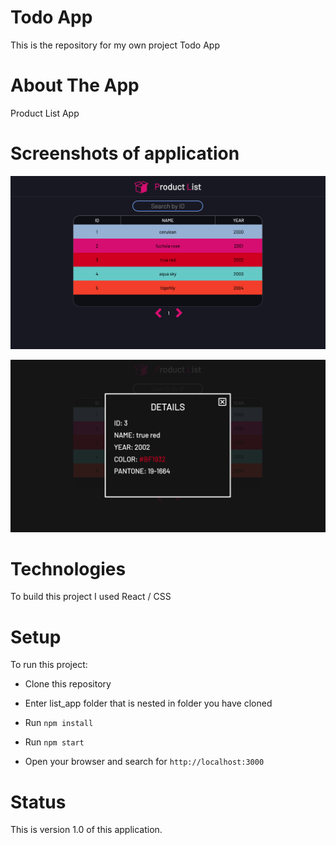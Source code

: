 # Todo App

This is the repository for my own project Todo App

# About The App

Product List App

# Screenshots of application

![This is an image](list_app/src/components/images/list_app1.png)

![This is an image](list_app/src/components/images/list_app2.png)

# Technologies

To build this project I used React / CSS

# Setup

To run this project:

- Clone this repository

- Enter list_app folder that is nested in folder you have cloned

- Run `npm install`

- Run `npm start`

- Open your browser and search for `http://localhost:3000`

# Status

This is version 1.0 of this application. 

